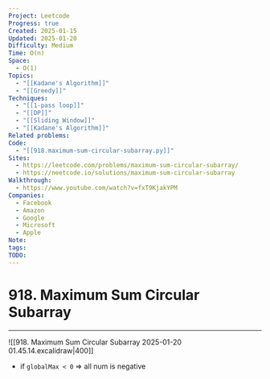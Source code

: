 ```yaml
---
Project: Leetcode
Progress: true
Created: 2025-01-15
Updated: 2025-01-20
Difficulty: Medium
Time: O(n)
Space:
  - O(1)
Topics:
  - "[[Kadane's Algorithm]]"
  - "[[Greedy]]"
Techniques:
  - "[[1-pass loop]]"
  - "[[DP]]"
  - "[[Sliding Window]]"
  - "[[Kadane's Algorithm]]"
Related problems: 
Code:
  - "[[918.maximum-sum-circular-subarray.py]]"
Sites:
  - https://leetcode.com/problems/maximum-sum-circular-subarray/
  - https://neetcode.io/solutions/maximum-sum-circular-subarray
Walkthrough:
  - https://www.youtube.com/watch?v=fxT9KjakYPM
Companies:
  - Facebook
  - Amazon
  - Google
  - Microsoft
  - Apple
Note: 
tags: 
TODO: 
---
```

# 918. Maximum Sum Circular Subarray
---
![[918. Maximum Sum Circular Subarray 2025-01-20 01.45.14.excalidraw|400]]
- if `globalMax < 0` => all num is negative
